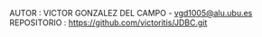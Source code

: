 AUTOR : VICTOR GONZALEZ DEL CAMPO - vgd1005@alu.ubu.es
REPOSITORIO : https://github.com/victoritis/JDBC.git
